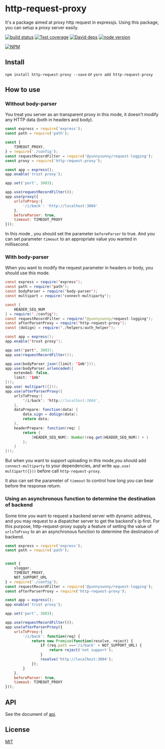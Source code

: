 # http-request-proxy
It's a package aimed at proxy http request in expressjs. Using this package, you can setup a proxy server easily.

[![build status][action-image]][action-url]
[![Test coverage][coveralls-image]][coveralls-url]
[![David deps][david-image]][david-url]
[![node version][node-image]][node-url]

[npm-url]: https://npmjs.org/package/http-request-proxy
[action-image]: https://github.com/yunnysunny/http-request-proxy/workflows/ci-test/badge.svg
[action-url]: https://github.com/yunnysunny/http-request-proxy/workflows/ci-test
[coveralls-image]: https://img.shields.io/coveralls/yunnysunny/http-request-proxy.svg?style=flat-square
[coveralls-url]: https://coveralls.io/r/yunnysunny/http-request-proxy?branch=master
[david-image]: https://img.shields.io/david/yunnysunny/http-request-proxy.svg?style=flat-square
[david-url]: https://david-dm.org/yunnysunny/http-request-proxy
[node-image]: https://img.shields.io/badge/node.js-%3E=_6-green.svg?style=flat-square
[node-url]: http://nodejs.org/download/

[![NPM](https://nodei.co/npm/node-http-request-proxy.png?downloads=true)](https://nodei.co/npm/node-http-request-proxy/) 

## Install

```npm install http-request-proxy --save```
or
```yarn add http-request-proxy```

## How to use

### Without body-parser

You treat you server as an transparent proxy in this mode, it doesn't modify any HTTP data (both in headers and body).

```javascript
const express = require('express');
const path = require('path');

const {
    TIMEOUT_PROXY,
} = require('./config');
const requestRecordFilter = require('@yunnysunny/request-logging');
const proxy = require('http-request-proxy');

const app = express();
app.enable('trust proxy');

app.set('port', 3003);

app.use(requestRecordFilter());
app.use(proxy({
    urlsToProxy:{
        '/i/back': 'http://localhost:3004'
    },
    beforeParser: true,
    timeout: TIMEOUT_PROXY
}));
```

In this mode , you should set the parameter `beforeParser` to true. And you can set parameter `timeout` to an appropriate value you wanted in millisecond.

### With body-parser

When you want to modify the request parameter in headers or body, you should use this mode.

```java
const express = require('express');
const path = require('path');
const bodyParser = require('body-parser');
const multipart = require('connect-multiparty');

const {
    HEADER_SEQ_NUM
} = require('./config');
const requestRecordFilter = require('@yunnysunny/request-logging');
const afterParserProxy = require('http-request-proxy');
const {doSign} = require('./helpers/auth_helper');

const app = express();
app.enable('trust proxy');

app.set('port', 3003);
app.use(requestRecordFilter());

app.use(bodyParser.json({limit: '1mb'}));
app.use(bodyParser.urlencoded({
    extended: false,
    limit: '1mb'
}));
app.use( multipart({}));
app.use(afterParserProxy({
    urlsToProxy:{
        '/i/back': 'http://localhost:3004',
    },
    dataPrepare: function(data) {
        data.sign = doSign(data);
        return data;
    },
    headerPrepare: function(req) {
        return {
            [HEADER_SEQ_NUM]: Number(req.get(HEADER_SEQ_NUM)) + 1
        };
    }
}));
```

But when you want to support uploading in this mode,you should add `connect-multiparty` to your dependencies, and write `app.use( multipart({}))` before call `http-request-proxy`.

It also can set the parameter of `timeout` to control how long you can bear before the response return.

### Using an asynchronous function to determine the destination of backend

Some time you want to request a backend server with dynamic address, and you may request to a dispatcher server to get the backend's ip first. For this purpose, http-request-proxy supply a feature of setting the value of `urlsToProxy` to an an asynchronous function to determine the destination of backend.

```javascript
const express = require('express');
const path = require('path');


const {
    slogger,
    TIMEOUT_PROXY,
    NOT_SUPPORT_URL
} = require('./config');
const requestRecordFilter = require('@yunnysunny/request-logging');
const afterParserProxy = require('http-request-proxy');

const app = express();
app.enable('trust proxy');

app.set('port', 3003);

app.use(requestRecordFilter());
app.use(afterParserProxy({
    urlsToProxy:{
        '/i/back': function(req) {
            return new Promise(function(resolve, reject) {
                if (req.path ==='/i/back' + NOT_SUPPORT_URL) {
                    return reject('not support');
                }
                resolve('http://localhost:3004');
            });
        }
    },
    beforeParser: true,
    timeout: TIMEOUT_PROXY
}));
```

## API

See the document of [api](docs/api.md).



## License

[MIT](LICENSE)